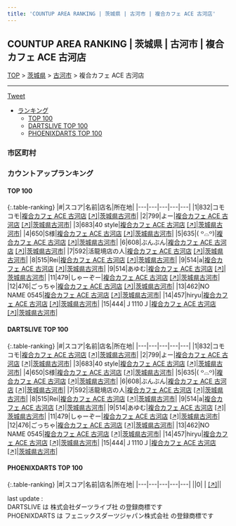 ```yaml
---
title: 'COUNTUP AREA RANKING | 茨城県 | 古河市 | 複合カフェ ACE 古河店'
---
```

## COUNTUP AREA RANKING | 茨城県 | 古河市 | 複合カフェ ACE 古河店

[TOP](/darts/rank/) > [茨城県](/darts/rank/茨城県/) > [古河市](/darts/rank/茨城県/古河市/) > 複合カフェ ACE 古河店

___

<a href="https://twitter.com/share?ref_src=twsrc%5Etfw" data-text="COUNTUP AREA RANKING | 茨城県古河市複合カフェ ACE 古河店" class="twitter-share-button" data-hashtags="DARTSLIVE,PHOENIXDARTS,darts,ダーツ" data-show-count="false">Tweet</a>

* [ランキング](#カウントアップランキング)
    * [TOP 100](#top-100)
    * [DARTSLIVE TOP 100](#dartslive-top-100)
    * [PHOENIXDARTS TOP 100](#phoenixdarts-top-100)

### 市区町村

<ul>

</ul>

### カウントアップランキング

#### TOP 100



{:.table-ranking}
|#|スコア|名前|店名|所在地|
|---|---|---|---|---|
|1|832|<span class="rank-name-dl">コモコモ</span>|<a href="/darts/rank/shops/a66721ff2d26cd49790ab824ce8730e5.html">複合カフェ ACE 古河店</a> <a href="https://search.dartslive.com/jp/shop/a66721ff2d26cd49790ab824ce8730e5">[↗]</a>|<a href="/darts/rank/茨城県/古河市">茨城県古河市</a>|
|2|799|<span class="rank-name-dl">よー</span>|<a href="/darts/rank/shops/a66721ff2d26cd49790ab824ce8730e5.html">複合カフェ ACE 古河店</a> <a href="https://search.dartslive.com/jp/shop/a66721ff2d26cd49790ab824ce8730e5">[↗]</a>|<a href="/darts/rank/茨城県/古河市">茨城県古河市</a>|
|3|683|<span class="rank-name-dl">40 style</span>|<a href="/darts/rank/shops/a66721ff2d26cd49790ab824ce8730e5.html">複合カフェ ACE 古河店</a> <a href="https://search.dartslive.com/jp/shop/a66721ff2d26cd49790ab824ce8730e5">[↗]</a>|<a href="/darts/rank/茨城県/古河市">茨城県古河市</a>|
|4|650|<span class="rank-name-dl">S様</span>|<a href="/darts/rank/shops/a66721ff2d26cd49790ab824ce8730e5.html">複合カフェ ACE 古河店</a> <a href="https://search.dartslive.com/jp/shop/a66721ff2d26cd49790ab824ce8730e5">[↗]</a>|<a href="/darts/rank/茨城県/古河市">茨城県古河市</a>|
|5|635|<span class="rank-name-dl">( ꒪⌓꒪)</span>|<a href="/darts/rank/shops/a66721ff2d26cd49790ab824ce8730e5.html">複合カフェ ACE 古河店</a> <a href="https://search.dartslive.com/jp/shop/a66721ff2d26cd49790ab824ce8730e5">[↗]</a>|<a href="/darts/rank/茨城県/古河市">茨城県古河市</a>|
|6|608|<span class="rank-name-dl">ぶんぶん</span>|<a href="/darts/rank/shops/a66721ff2d26cd49790ab824ce8730e5.html">複合カフェ ACE 古河店</a> <a href="https://search.dartslive.com/jp/shop/a66721ff2d26cd49790ab824ce8730e5">[↗]</a>|<a href="/darts/rank/茨城県/古河市">茨城県古河市</a>|
|7|592|<span class="rank-name-dl">活龍境店の人</span>|<a href="/darts/rank/shops/a66721ff2d26cd49790ab824ce8730e5.html">複合カフェ ACE 古河店</a> <a href="https://search.dartslive.com/jp/shop/a66721ff2d26cd49790ab824ce8730e5">[↗]</a>|<a href="/darts/rank/茨城県/古河市">茨城県古河市</a>|
|8|515|<span class="rank-name-dl">Rei</span>|<a href="/darts/rank/shops/a66721ff2d26cd49790ab824ce8730e5.html">複合カフェ ACE 古河店</a> <a href="https://search.dartslive.com/jp/shop/a66721ff2d26cd49790ab824ce8730e5">[↗]</a>|<a href="/darts/rank/茨城県/古河市">茨城県古河市</a>|
|9|514|<span class="rank-name-dl">a</span>|<a href="/darts/rank/shops/a66721ff2d26cd49790ab824ce8730e5.html">複合カフェ ACE 古河店</a> <a href="https://search.dartslive.com/jp/shop/a66721ff2d26cd49790ab824ce8730e5">[↗]</a>|<a href="/darts/rank/茨城県/古河市">茨城県古河市</a>|
|9|514|<span class="rank-name-dl">あゆむ</span>|<a href="/darts/rank/shops/a66721ff2d26cd49790ab824ce8730e5.html">複合カフェ ACE 古河店</a> <a href="https://search.dartslive.com/jp/shop/a66721ff2d26cd49790ab824ce8730e5">[↗]</a>|<a href="/darts/rank/茨城県/古河市">茨城県古河市</a>|
|11|479|<span class="rank-name-dl">しゃーぞー</span>|<a href="/darts/rank/shops/a66721ff2d26cd49790ab824ce8730e5.html">複合カフェ ACE 古河店</a> <a href="https://search.dartslive.com/jp/shop/a66721ff2d26cd49790ab824ce8730e5">[↗]</a>|<a href="/darts/rank/茨城県/古河市">茨城県古河市</a>|
|12|476|<span class="rank-name-dl">ごっちゃ</span>|<a href="/darts/rank/shops/a66721ff2d26cd49790ab824ce8730e5.html">複合カフェ ACE 古河店</a> <a href="https://search.dartslive.com/jp/shop/a66721ff2d26cd49790ab824ce8730e5">[↗]</a>|<a href="/darts/rank/茨城県/古河市">茨城県古河市</a>|
|13|462|<span class="rank-name-dl">NO NAME 0545</span>|<a href="/darts/rank/shops/a66721ff2d26cd49790ab824ce8730e5.html">複合カフェ ACE 古河店</a> <a href="https://search.dartslive.com/jp/shop/a66721ff2d26cd49790ab824ce8730e5">[↗]</a>|<a href="/darts/rank/茨城県/古河市">茨城県古河市</a>|
|14|457|<span class="rank-name-dl">hiryu</span>|<a href="/darts/rank/shops/a66721ff2d26cd49790ab824ce8730e5.html">複合カフェ ACE 古河店</a> <a href="https://search.dartslive.com/jp/shop/a66721ff2d26cd49790ab824ce8730e5">[↗]</a>|<a href="/darts/rank/茨城県/古河市">茨城県古河市</a>|
|15|444|<span class="rank-name-dl">Ｊ1110Ｊ</span>|<a href="/darts/rank/shops/a66721ff2d26cd49790ab824ce8730e5.html">複合カフェ ACE 古河店</a> <a href="https://search.dartslive.com/jp/shop/a66721ff2d26cd49790ab824ce8730e5">[↗]</a>|<a href="/darts/rank/茨城県/古河市">茨城県古河市</a>|


#### DARTSLIVE TOP 100



{:.table-ranking}
|#|スコア|名前|店名|所在地|
|---|---|---|---|---|
|1|832|<span class="rank-name-dl">コモコモ</span>|<a href="/darts/rank/shops/a66721ff2d26cd49790ab824ce8730e5.html">複合カフェ ACE 古河店</a> <a href="https://search.dartslive.com/jp/shop/a66721ff2d26cd49790ab824ce8730e5">[↗]</a>|<a href="/darts/rank/茨城県/古河市">茨城県古河市</a>|
|2|799|<span class="rank-name-dl">よー</span>|<a href="/darts/rank/shops/a66721ff2d26cd49790ab824ce8730e5.html">複合カフェ ACE 古河店</a> <a href="https://search.dartslive.com/jp/shop/a66721ff2d26cd49790ab824ce8730e5">[↗]</a>|<a href="/darts/rank/茨城県/古河市">茨城県古河市</a>|
|3|683|<span class="rank-name-dl">40 style</span>|<a href="/darts/rank/shops/a66721ff2d26cd49790ab824ce8730e5.html">複合カフェ ACE 古河店</a> <a href="https://search.dartslive.com/jp/shop/a66721ff2d26cd49790ab824ce8730e5">[↗]</a>|<a href="/darts/rank/茨城県/古河市">茨城県古河市</a>|
|4|650|<span class="rank-name-dl">S様</span>|<a href="/darts/rank/shops/a66721ff2d26cd49790ab824ce8730e5.html">複合カフェ ACE 古河店</a> <a href="https://search.dartslive.com/jp/shop/a66721ff2d26cd49790ab824ce8730e5">[↗]</a>|<a href="/darts/rank/茨城県/古河市">茨城県古河市</a>|
|5|635|<span class="rank-name-dl">( ꒪⌓꒪)</span>|<a href="/darts/rank/shops/a66721ff2d26cd49790ab824ce8730e5.html">複合カフェ ACE 古河店</a> <a href="https://search.dartslive.com/jp/shop/a66721ff2d26cd49790ab824ce8730e5">[↗]</a>|<a href="/darts/rank/茨城県/古河市">茨城県古河市</a>|
|6|608|<span class="rank-name-dl">ぶんぶん</span>|<a href="/darts/rank/shops/a66721ff2d26cd49790ab824ce8730e5.html">複合カフェ ACE 古河店</a> <a href="https://search.dartslive.com/jp/shop/a66721ff2d26cd49790ab824ce8730e5">[↗]</a>|<a href="/darts/rank/茨城県/古河市">茨城県古河市</a>|
|7|592|<span class="rank-name-dl">活龍境店の人</span>|<a href="/darts/rank/shops/a66721ff2d26cd49790ab824ce8730e5.html">複合カフェ ACE 古河店</a> <a href="https://search.dartslive.com/jp/shop/a66721ff2d26cd49790ab824ce8730e5">[↗]</a>|<a href="/darts/rank/茨城県/古河市">茨城県古河市</a>|
|8|515|<span class="rank-name-dl">Rei</span>|<a href="/darts/rank/shops/a66721ff2d26cd49790ab824ce8730e5.html">複合カフェ ACE 古河店</a> <a href="https://search.dartslive.com/jp/shop/a66721ff2d26cd49790ab824ce8730e5">[↗]</a>|<a href="/darts/rank/茨城県/古河市">茨城県古河市</a>|
|9|514|<span class="rank-name-dl">a</span>|<a href="/darts/rank/shops/a66721ff2d26cd49790ab824ce8730e5.html">複合カフェ ACE 古河店</a> <a href="https://search.dartslive.com/jp/shop/a66721ff2d26cd49790ab824ce8730e5">[↗]</a>|<a href="/darts/rank/茨城県/古河市">茨城県古河市</a>|
|9|514|<span class="rank-name-dl">あゆむ</span>|<a href="/darts/rank/shops/a66721ff2d26cd49790ab824ce8730e5.html">複合カフェ ACE 古河店</a> <a href="https://search.dartslive.com/jp/shop/a66721ff2d26cd49790ab824ce8730e5">[↗]</a>|<a href="/darts/rank/茨城県/古河市">茨城県古河市</a>|
|11|479|<span class="rank-name-dl">しゃーぞー</span>|<a href="/darts/rank/shops/a66721ff2d26cd49790ab824ce8730e5.html">複合カフェ ACE 古河店</a> <a href="https://search.dartslive.com/jp/shop/a66721ff2d26cd49790ab824ce8730e5">[↗]</a>|<a href="/darts/rank/茨城県/古河市">茨城県古河市</a>|
|12|476|<span class="rank-name-dl">ごっちゃ</span>|<a href="/darts/rank/shops/a66721ff2d26cd49790ab824ce8730e5.html">複合カフェ ACE 古河店</a> <a href="https://search.dartslive.com/jp/shop/a66721ff2d26cd49790ab824ce8730e5">[↗]</a>|<a href="/darts/rank/茨城県/古河市">茨城県古河市</a>|
|13|462|<span class="rank-name-dl">NO NAME 0545</span>|<a href="/darts/rank/shops/a66721ff2d26cd49790ab824ce8730e5.html">複合カフェ ACE 古河店</a> <a href="https://search.dartslive.com/jp/shop/a66721ff2d26cd49790ab824ce8730e5">[↗]</a>|<a href="/darts/rank/茨城県/古河市">茨城県古河市</a>|
|14|457|<span class="rank-name-dl">hiryu</span>|<a href="/darts/rank/shops/a66721ff2d26cd49790ab824ce8730e5.html">複合カフェ ACE 古河店</a> <a href="https://search.dartslive.com/jp/shop/a66721ff2d26cd49790ab824ce8730e5">[↗]</a>|<a href="/darts/rank/茨城県/古河市">茨城県古河市</a>|
|15|444|<span class="rank-name-dl">Ｊ1110Ｊ</span>|<a href="/darts/rank/shops/a66721ff2d26cd49790ab824ce8730e5.html">複合カフェ ACE 古河店</a> <a href="https://search.dartslive.com/jp/shop/a66721ff2d26cd49790ab824ce8730e5">[↗]</a>|<a href="/darts/rank/茨城県/古河市">茨城県古河市</a>|


#### PHOENIXDARTS TOP 100



{:.table-ranking}
|#|スコア|名前|店名|所在地|
|---|---|---|---|---|
||0|<span class="rank-name-dl"> </span>|<a href="/darts/rank/shops/.html"></a> <a href="">[↗]</a>|<a href="/darts/rank//"></a>|


<div class="footer border-top border-gray-light mt-5 pt-3 text-right text-gray">
    last update : <span style="font-weight: italic" id="foot_last_modified"></span><br />
    DARTSLIVE は 株式会社ダーツライブ社 の登録商標です<br />
    PHOENIXDARTS は フェニックスダーツジャパン株式会社 の登録商標です<br />
</div>

<script src="https://cdnjs.cloudflare.com/ajax/libs/jquery.tablesorter/2.31.3/js/jquery.tablesorter.min.js" integrity="sha512-qzgd5cYSZcosqpzpn7zF2ZId8f/8CHmFKZ8j7mU4OUXTNRd5g+ZHBPsgKEwoqxCtdQvExE5LprwwPAgoicguNg==" crossorigin="anonymous" referrerpolicy="no-referrer"></script>
<link rel="stylesheet" href="https://cdnjs.cloudflare.com/ajax/libs/jquery.tablesorter/2.31.3/css/theme.default.min.css" integrity="sha512-wghhOJkjQX0Lh3NSWvNKeZ0ZpNn+SPVXX1Qyc9OCaogADktxrBiBdKGDoqVUOyhStvMBmJQ8ZdMHiR3wuEq8+w==" crossorigin="anonymous" referrerpolicy="no-referrer" />
<script>
$(function() {
    $(".table-ranking").tablesorter({sortList:[[0, 0]]});
    $("#foot_last_modified").text(formatDate(new Date(document.lastModified), 'yyyy-MM-dd HH:mm:ss'));
});
</script>

<script async src="https://platform.twitter.com/widgets.js" charset="utf-8"></script>